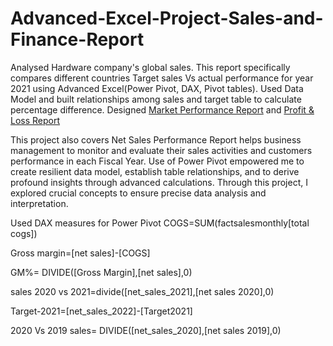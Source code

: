 # Advanced-Excel-Project-Sales-and-Finance-Report

Analysed Hardware company's global sales. This report specifically compares different countries Target sales Vs actual performance for year 2021 using Advanced Excel(Power Pivot, DAX, Pivot tables). Used Data Model and built relationships among sales and target table to calculate percentage difference. Designed [Market Performance Report](https://github.com/prabhjot93/Advanced-Excel-Project-Sales-and-Finance-Report/blob/main/Market%20Performance.pdf) and [Profit & Loss Report](https://github.com/prabhjot93/Advanced-Excel-Project-Sales-and-Finance-Report/blob/main/Profit%26Lost%20report.pdf)


This project also covers Net Sales Performance Report helps business management to monitor and evaluate their sales activities and customers performance in each Fiscal Year. Use of Power Pivot empowered me to create resilient data model, establish table relationships, and to derive profound insights through advanced calculations. Through this project, I explored crucial concepts to ensure precise data analysis and interpretation. 

Used DAX measures for Power Pivot
COGS=SUM(factsalesmonthly[total cogs])

Gross margin=[net sales]-[COGS]

GM%= DIVIDE([Gross Margin],[net sales],0)

sales 2020 vs 2021=divide([net_sales_2021],[net sales 2020],0)

Target-2021=[net_sales_2022]-[Target2021]

2020 Vs 2019 sales= DIVIDE([net_sales_2020],[net sales 2019],0)

